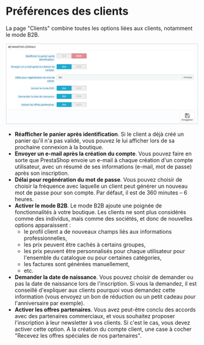 # Préférences des clients

La page "Clients" combine toutes les options liées aux clients, notamment le mode B2B.

![](../../../../.gitbook/assets/52298391.png)

* **Réafficher le panier après identification**. Si le client a déjà créé un panier qu'il n'a pas validé, vous pouvez le lui afficher lors de sa prochaine connexion à la boutique.
* **Envoyer un e-mail après la création du compte**. Vous pouvez faire en sorte que PrestaShop envoie un e-mail à chaque création d'un compte utilisateur, avec un résumé de ses informations \(e-mail, mot de passe\) après son inscription.
* **Délai pour regénération du mot de passe**. Vous pouvez choisir de choisir la fréquence avec laquelle un client peut générer un nouveau mot de passe pour son compte. Par défaut, il est de 360 minutes – 6 heures.
* **Activer le mode B2B**. Le mode B2B ajoute une poignée de fonctionnalités à votre boutique. Les clients ne sont plus considérés comme des individus, mais comme des sociétés, et donc de nouvelles options apparaissent :
  * le profil client a de nouveaux champs liés aux informations professionnelles,
  * les prix peuvent être cachés à certains groupes,
  * les prix peuvent être personnalisés pour chaque utilisateur pour l'ensemble du catalogue ou pour certaines catégories,
  * les factures sont générées manuellement,
  * etc.
* **Demander la date de naissance**. Vous pouvez choisir de demander ou pas la date de naissance lors de l'inscription. Si vous la demandez, il est conseillé d'expliquer aux clients pourquoi vous demandez cette information \(vous envoyez un bon de réduction ou un petit cadeau pour l'anniversaire par exemple\).
* **Activer les offres partenaires**. Vous avez peut-être conclu des accords avec des partenaires commerciaux, et vous souhaitez proposer l'inscription à leur newsletter à vos clients. Si c'est le cas, vous devez activer cette option. A la création du compte client, une case à cocher "Recevez les offres spéciales de nos partenaires".

